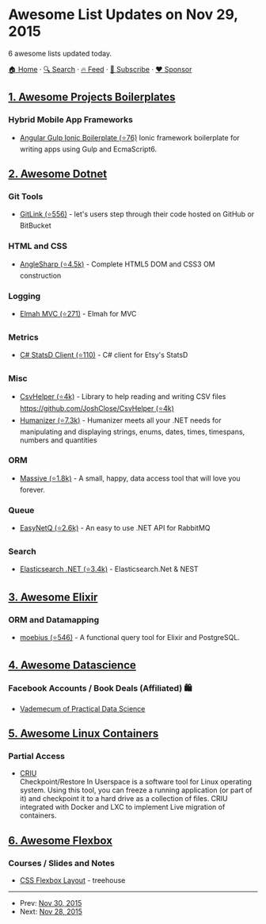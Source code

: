 # Awesome List Updates on Nov 29, 2015

6 awesome lists updated today.

[🏠 Home](/README.md) · [🔍 Search](https://www.trackawesomelist.com/search/) · [🔥 Feed](https://www.trackawesomelist.com/rss.xml) · [📮 Subscribe](https://trackawesomelist.us17.list-manage.com/subscribe?u=d2f0117aa829c83a63ec63c2f&id=36a103854c) · [❤️  Sponsor](https://github.com/sponsors/theowenyoung)



## [1. Awesome Projects Boilerplates](/content/melvin0008/awesome-projects-boilerplates/README.md)

### Hybrid Mobile App Frameworks

*   [Angular Gulp Ionic Boilerplate (⭐76)](https://github.com/MaximAbramchuck/angular-gulp-ionic-boilerplate) Ionic framework boilerplate for writing apps using Gulp and EcmaScript6.

## [2. Awesome Dotnet](/content/quozd/awesome-dotnet/README.md)

### Git Tools

*   [GitLink (⭐556)](https://github.com/GitTools/GitLink) - let's users step through their code hosted on GitHub or BitBucket

### HTML and CSS

*   [AngleSharp (⭐4.5k)](https://github.com/AngleSharp/AngleSharp) - Complete HTML5 DOM and CSS3 OM construction

### Logging

*   [Elmah MVC (⭐271)](https://github.com/alexbeletsky/elmah-mvc) - Elmah for MVC

### Metrics

*   [C# StatsD Client (⭐110)](https://github.com/Pereingo/statsd-csharp-client) - C# client for Etsy's StatsD

### Misc

*   [CsvHelper (⭐4k)](https://github.com/JoshClose/CsvHelper) - Library to help reading and writing CSV files [https://github.com/JoshClose/CsvHelper (⭐4k)](https://github.com/JoshClose/CsvHelper)
*   [Humanizer (⭐7.3k)](https://github.com/Humanizr/Humanizer) - Humanizer meets all your .NET needs for manipulating and displaying strings, enums, dates, times, timespans, numbers and quantities

### ORM

*   [Massive (⭐1.8k)](https://github.com/FransBouma/Massive) - A small, happy, data access tool that will love you forever.

### Queue

*   [EasyNetQ (⭐2.6k)](https://github.com/EasyNetQ/EasyNetQ) - An easy to use .NET API for RabbitMQ

### Search

*   [Elasticsearch .NET (⭐3.4k)](https://github.com/elastic/elasticsearch-net) - Elasticsearch.Net & NEST

## [3. Awesome Elixir](/content/h4cc/awesome-elixir/README.md)

### ORM and Datamapping

*   [moebius (⭐546)](https://github.com/robconery/moebius) - A functional query tool for Elixir and PostgreSQL.

## [4. Awesome Datascience](/content/academic/awesome-datascience/README.md)

### Facebook Accounts / Book Deals (Affiliated) 🛍

*   [Vademecum of Practical Data Science](https://www.facebook.com/datasciencevademecum)

## [5. Awesome Linux Containers](/content/Friz-zy/awesome-linux-containers/README.md)

### Partial Access

*   [CRIU](https://criu.org/Main_Page)\
    Checkpoint/Restore In Userspace is a software tool for Linux operating system. Using this tool, you can freeze a running application (or part of it) and checkpoint it to a hard drive as a collection of files. CRIU integrated with Docker and LXC to implement Live migration of containers.

## [6. Awesome Flexbox](/content/afonsopacifer/awesome-flexbox/README.md)

### Courses / Slides and Notes

*   [CSS Flexbox Layout](https://teamtreehouse.com/library/css-flexbox-layout?utm_source=Responsive+Design+Weekly\&utm_campaign=e4dbc18ebc-Responsive_Design_Weekly_184\&utm_medium=email\&utm_term=0_df65b6d7c8-e4dbc18ebc-59080665\&goal=0_df65b6d7c8-e4dbc18ebc-59080665) - treehouse

---

- Prev: [Nov 30, 2015](/content/2015/11/30/README.md)
- Next: [Nov 28, 2015](/content/2015/11/28/README.md)